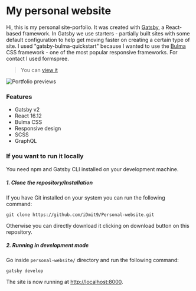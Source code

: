 # My personal website

Hi, this is my personal site-porfolio. It was created with [Gatsby](https://www.gatsbyjs.org/), a React-based framework. In Gatsby we use starters - partially built sites with some default configuration to help get moving faster on creating a certain type of site. I used "gatsby-bulma-quickstart" because I wanted to use the [Bulma](https://bulma.io/) CSS framework - one of the most popular responsive frameworks. For contact I used formspree.

> You can [view it](https://idmit9.now.sh/)

![Portfolio previews](Capture-Emaily-surveys.png)

### Features

- Gatsby v2
- React 16.12
- Bulma CSS
- Responsive design
- SCSS
- GraphQL

### If you want to run it locally 

You need npm and Gatsby CLI installed on your development machine.

##### 1. Clone the repository/Installation

If you have Git installed on your system you can run the following command:

`git clone https://github.com/iDmit9/Personal-website.git`

Otherwise you can directly download it clicking on download button on this repository.

##### 2. Running in development mode

Go inside `personal-website/` directory and run the following command:

`gatsby develop`

The site is now running at
[http://localhost:8000](http://localhost:8000).